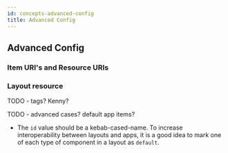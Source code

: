 ```yaml
---
id: concepts-advanced-config
title: Advanced Config
---
```


## Advanced Config

### Item URI's and Resource URIs

### Layout resource

TODO - tags? Kenny?

TODO - advanced cases?
default app items?

-   The `id` value should be a kebab-cased-name. To increase interoperability between layouts and apps, it is a good idea to mark one of each type of component in a layout as `default`.
